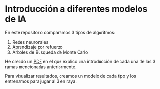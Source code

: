 # Introducción a diferentes modelos de IA

En este repositorio comparamos 3 tipos de algoritmos: 

 1) Redes neuronales
 2) Aprendizaje por refuerzo
 3) Árboles de Búsqueda de Monte Carlo 

He creado un [PDF]() en el que explico una introducción de cada una de las 3 ramas mencionadas anteriormente.

Para visualizar resultados, creamos un modelo de cada tipo y los entrenamos para jugar al 3 en raya.


